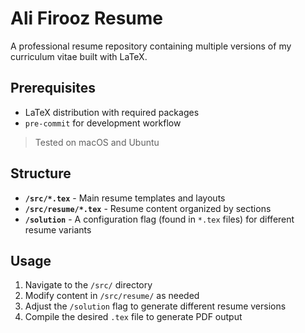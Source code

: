 # Ali Firooz Resume

A professional resume repository containing multiple versions of my curriculum vitae built with LaTeX.

## Prerequisites

- LaTeX distribution with required packages
- `pre-commit` for development workflow

> Tested on macOS and Ubuntu

## Structure

- **`/src/*.tex`** - Main resume templates and layouts
- **`/src/resume/*.tex`** - Resume content organized by sections
- **`/solution`** - A configuration flag (found in `*.tex` files) for different resume variants

## Usage

1. Navigate to the `/src/` directory
2. Modify content in `/src/resume/` as needed
3. Adjust the `/solution` flag to generate different resume versions
4. Compile the desired `.tex` file to generate PDF output
